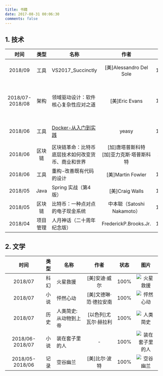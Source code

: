 ```yaml
---
title: 书籍
date: 2017-08-31 00:06:30
comments: false
---
```


## 1. 技术

时间|类型|名称|作者|状态|图片
:--:|:--:|----|:--:|:--:|:--:
2018/09|工具|VS2017_Succinctly|[美]Alessandro Del Sole|100%|![VS2017入门手册](/images/books/VS2017入门手册.png)
2018/07-2018/08|架构|领域驱动设计：软件核心复杂性应对之道|[美]Eric Evans|100%|![领域驱动设计：软件核心复杂性应对之道](/images/books/领域驱动设计：软件核心复杂性应对之道.jpg)
2018/06|工具|[Docker-从入门到实践](https://github.com/yeasy/docker_practice)|yeasy|100%|![Docker-从入门到实践](/images/books/Docker从入门到实践.png)
2018/06|区块链|区块链革命：比特币底层技术如何改变货币、商业和世界|[加]唐塔普斯科特 <br/> [加]亚力克斯·塔普斯科特|<span style="color:red;">25%</span>|![区块链革命](/images/books/区块链革命.jpg)
2018/06|工具|重构-改善既有代码的设计|[美]Martin Fowler|100%|![重构](/images/books/重构-改善既有代码的设计.jpg)
2018/05|Java|Spring 实战（第4版）|[美]Craig Walls|100%|![Spring实战](/images/books/Spring实战.jpg)
2018/05|区块链|比特币：一种点对点的电子现金系统|中本聪（Satoshi Nakamoto）|100%|无
2018/04|项目管理|人月神话（二十周年纪念版）|FrederickP.Brooks.Jr.|100%|![人月神话](/images/books/人月神话.png)

## 2. 文学

时间|类型|名称|作者|状态|图片
:--:|:--:|----|:--:|:--:|:--:
2018/07|科幻|火星救援|[美]安迪·威尔|100%|![火星救援](/images/books/火星救援.jpg)
2018/07|小说|怦然心动|[美]文德琳·范·德拉安南|100%|![怦然心动](/images/books/怦然心动.jpg)
2018/07|历史|人类简史:从动物到上帝|[以色列]尤瓦尔·赫拉利|100%|![人类简史](/images/books/人类简史.jpg)
2018/06-2018/07|小说|装在套子里的人|-|100%|![装在套子里的人](/images/books/装在套子里的人.jpg)
2018/05-2018/06|记录|空谷幽兰|[美]比尔·波特|100%|![空谷幽兰](/images/books/空谷幽兰.jpg)